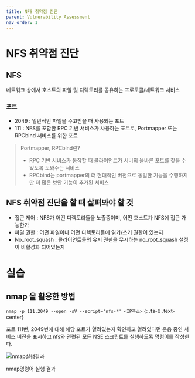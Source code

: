 ```yaml
---
title: NFS 취약점 진단
parent: Vulnerability Assessment
nav_order: 1
---
```


# NFS 취약점 진단

## NFS
네트워크 상에서 호스트의 파일 및 디렉토리를 공유하는 프로토콜/네트워크 서비스

### 포트
- 2049  : 일반적인 파일을 주고받을 때 사용되는 포트
- 111   : NFS를 포함한 RPC 기반 서비스가 사용하는 포트로, Portmapper 또는 RPCbind 서비스를 위한 포트

> Portmapper, RPCbind란?
> - RPC 기반 서비스가 동작할 때 클라이언트가 서버의 올바른 포트를 찾을 수 있도록 도와주는 서비스
> - RPCbind는 portmapper의 더 현대적인 버전으로 동일한 기능을 수행하지만 더 많은 보안 기능이 추가된 서비스

## NFS 취약점 진단을 할 때 살펴봐야 할 것

- 접근 제어 : NFS가 어떤 디렉토리들을 노출중이며, 어떤 호스트가 NFS에 접근 가능한가
- 파일 권한 : 어떤 파일이나 어떤 디렉토리들에 읽기/쓰기 권한이 있는지
- No_root_squash : 클라이언트들의 유저 권한을 무시하는 no_root_squash 설정이 비활성화 되어있는지



# 실습
## nmap 을 활용한 방법

```nmap -p 111,2049 --open -sV --script='nfs-*' <IP주소>```
{: .fs-6 .text-center}

포트 111번, 2049번에 대해 해당 포트가 열려있는지 확인하고 열려있다면 운용 중인 서비스 버전을 표시하고 nfs와 관련된 모든 NSE 스크립트를 실행하도록 명령어를 작성한다.

![nmap실행결과](\assets\images\nfs1_nmap실행결과.png)

nmap명령어 실행 결과

